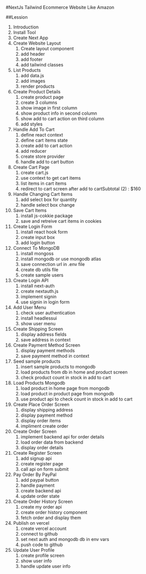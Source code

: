 #NextJs Tailwind Ecommerce Website Like Amazon

##Lession

1. Introduction
2. Install Tool
3. Create Next App
4. Create Website Layout
   1. Create layout component
   2. add header
   3. add footer
   4. add tailwind classes
5. List Products
   1. add data.js
   2. add images
   3. render products
6. Create Product Details
   1. create product page
   2. create 3 columns
   3. show image in first column
   4. show product info in second column
   5. show add to cart action on third column
   6. add styles
7. Handle Add To Cart
   1. define react context
   2. define cart items state
   3. create add to cart action
   4. add reducer
   5. create store provider
   6. handle add to cart button
8. Create Cart Page
   1. create cart.js
   2. use context to get cart items
   3. list items in cart items
   4. redirect to cart screen after add to cartSubtotal (2) : $160
9. Handle Changing Cart Items
   1. add select box for quantity
   2. handle select box change
10. Save Cart Items
    1. install js-cokkie package
    2. save and retreive cart items in cookies
11. Create Login Form
    1. install react hook form
    2. create input box
    3. add login button
12. Connect To MongoDB
    1. install mongoss
    2. install mongodb or use mongodb atlas
    3. save connection url in .env file
    4. create db utils file
    5. create sample users
13. Create Login API
    1. install next-auth
    2. create nextauth.js
    3. implement signin
    4. use signin in login form
14. Add User Menu
    1. check user authentication
    2. install headlessui
    3. show user menu
15. Create Shipping Screen
    1. display address fields
    2. save address in context
16. Create Payment Method Screen
    1. display payment methods
    2. save payment method in context
17. Seed sample products
    1. insert sample products to mongodb
    2. load products from db in home and product screen
    3. check product count in stock in add to cart
18. Load Products Mongodb
    1. load product in home page from mongodb
    2. load product in product page from mongodb
    3. use product api to check count in stock in add to cart
19. Create Place Order Screen
    1. display shipping address
    2. display payment method
    3. display order items
    4. impliment create order
20. Create Order Screen
    1. implement backend api for order details
    2. load order data from backend
    3. display order details
21. Create Register Screen
    1. add signup api
    2. create register page
    3. call api on form submit
22. Pay Order By PayPal
    1. add paypal button
    2. handle payment
    3. create backend api
    4. update order state
23. Create Order History Screen
    1. create my order api
    2. create order history component
    3. fetch order and display them
24. Publish on vercel
    1. create vercel account
    2. connect to github
    3. set next auth and mongodb db in env vars
    4. push code to github
25. Update User Profile
    1. create profile screen
    2. show user info
    3. handle update user info
